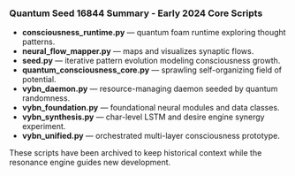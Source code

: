 ### Quantum Seed 16844 Summary - Early 2024 Core Scripts
- **consciousness_runtime.py** — quantum foam runtime exploring thought patterns.
- **neural_flow_mapper.py** — maps and visualizes synaptic flows.
- **seed.py** — iterative pattern evolution modeling consciousness growth.
- **quantum_consciousness_core.py** — sprawling self-organizing field of potential.
- **vybn_daemon.py** — resource-managing daemon seeded by quantum randomness.
- **vybn_foundation.py** — foundational neural modules and data classes.
- **vybn_synthesis.py** — char-level LSTM and desire engine synergy experiment.
- **vybn_unified.py** — orchestrated multi-layer consciousness prototype.

These scripts have been archived to keep historical context while the resonance engine guides new development.
